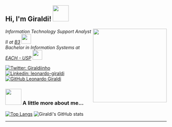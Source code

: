 <h2> Hi, I'm Giraldi! <img src="https://media.giphy.com/media/mGcNjsfWAjY5AEZNw6/giphy.gif" width="50"></h2>
<img align='right' src="https://media.giphy.com/media/fkZukR450RQ1qnGaq9/giphy.gif" width="230">
<p>
  <em>Information Technology Support Analyst II at 
    <a href="http://www.b3.com.br/pt_br/">B3</a>
    <img src="https://investidorsardinha.r7.com/wp-content/uploads/2020/04/b3.png" width="30">
    </br>
    Bachelor in Information Systems at 
    <a href="http://www.each.usp.br/">EACH - USP</a>
    <img src="https://upload.wikimedia.org/wikipedia/commons/8/83/Logo_EACH-USP.svg" width="30"> 
  </em>
</p>

[![Twitter: Giraldiinho](https://img.shields.io/twitter/follow/Giraldiinho?style=social)](https://twitter.com/Giraldiinho)
[![Linkedin: leonardo-giraldi](https://img.shields.io/badge/-leonardogiraldi-blue?style=flat-square&logo=Linkedin&logoColor=white&link=https://www.linkedin.com/in/leonardo-giraldi/)](https://www.linkedin.com/in/leonardo-giraldi/)
[![GitHub Leonardo Giraldi](https://img.shields.io/github/followers/leogiraldimg?label=follow&style=social)](https://github.com/leogiraldimg)

### <img src="https://media.giphy.com/media/VgCDAzcKvsR6OM0uWg/giphy.gif" width="50"> A little more about me...

[![Top Langs](https://github-readme-stats.vercel.app/api/top-langs/?username=leogiraldimg&layout=compact&theme=tokyonight)](https://github.com/leogiraldimg)
![Giraldi's GitHub stats](https://github-readme-stats.vercel.app/api?username=leogiraldimg&show_icons=true&theme=tokyonight)

---
